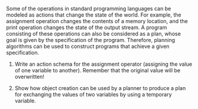 

Some of the operations in standard programming languages can be modeled
as actions that change the state of the world. For example, the
assignment operation changes the contents of a memory location, and the
print operation changes the state of the output stream. A program
consisting of these operations can also be considered as a plan, whose
goal is given by the specification of the program. Therefore, planning
algorithms can be used to construct programs that achieve a given
specification. <br>

1.  Write an action schema for the assignment operator (assigning the
    value of one variable to another). Remember that the original value
    will be overwritten! <br>

2.  Show how object creation can be used by a planner to produce a plan
    for exchanging the values of two variables by using a
    temporary variable. <br>
